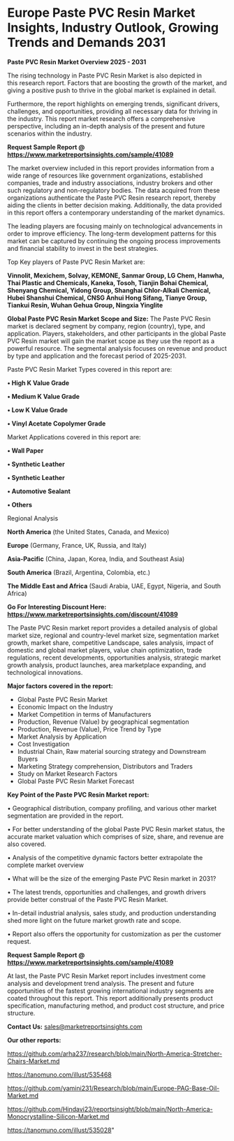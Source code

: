# Europe Paste PVC Resin Market Insights, Industry Outlook, Growing Trends and Demands 2031

<Strong> Paste PVC Resin Market Overview 2025 - 2031</strong>

The rising technology in Paste PVC Resin Market is also depicted in this research report. Factors that are boosting the growth of the market, and giving a positive push to thrive in the global market is explained in detail.

Furthermore, the report highlights on emerging trends, significant drivers, challenges, and opportunities, providing all necessary data for thriving in the industry. This report market research offers a comprehensive perspective, including an in-depth analysis of the present and future scenarios within the industry.

<strong>Request Sample Report @ <a href=https://www.marketreportsinsights.com/sample/41089>https://www.marketreportsinsights.com/sample/41089</a></strong>

The market overview included in this report provides information from a wide range of resources like government organizations, established companies, trade and industry associations, industry brokers and other such regulatory and non-regulatory bodies. The data acquired from these organizations authenticate the Paste PVC Resin research report, thereby aiding the clients in better decision making. Additionally, the data provided in this report offers a contemporary understanding of the market dynamics.

The leading players are focusing mainly on technological advancements in order to improve efficiency. The long-term development patterns for this market can be captured by continuing the ongoing process improvements and financial stability to invest in the best strategies.

Top Key players of Paste PVC Resin Market are:

<strong>Vinnolit, Mexichem, Solvay, KEMONE, Sanmar Group, LG Chem, Hanwha, Thai Plastic and Chemicals, Kaneka, Tosoh, Tianjin Bohai Chemical, Shenyang Chemical, Yidong Group, Shanghai Chlor-Alkali Chemical, Hubei Shanshui Chemical, CNSG Anhui Hong Sifang, Tianye Group, Tiankui Resin, Wuhan Gehua Group, Ningxia Yinglite</strong>

<strong><b>Global Paste PVC Resin Market Scope and Size:</b></strong>
The Paste PVC Resin market is declared segment by company, region (country), type, and application. Players, stakeholders, and other participants in the global Paste PVC Resin market will gain the market scope as they use the report as a powerful resource. The segmental analysis focuses on revenue and product by type and application and the forecast period of 2025-2031.

Paste PVC Resin Market Types covered in this report are:

<strong>•  High K Value Grade

•  Medium K Value Grade

•  Low K Value Grade

•  Vinyl Acetate Copolymer Grade</strong>

Market Applications covered in this report are:

<strong>•  Wall Paper

•  Synthetic Leather

•  Synthetic Leather

•  Automotive Sealant

•  Others</strong> 

Regional Analysis

<strong>North America</strong> (the United States, Canada, and Mexico)

<strong>Europe</strong> (Germany, France, UK, Russia, and Italy)

<strong>Asia-Pacific</strong> (China, Japan, Korea, India, and Southeast Asia)

<strong>South America</strong> (Brazil, Argentina, Colombia, etc.)

<strong>The Middle East and Africa</strong> (Saudi Arabia, UAE, Egypt, Nigeria, and South Africa)

<strong>Go For Interesting Discount Here: <a href=https://www.marketreportsinsights.com/discount/41089>https://www.marketreportsinsights.com/discount/41089</a></strong>

The Paste PVC Resin market report provides a detailed analysis of global market size, regional and country-level market size, segmentation market growth, market share, competitive Landscape, sales analysis, impact of domestic and global market players, value chain optimization, trade regulations, recent developments, opportunities analysis, strategic market growth analysis, product launches, area marketplace expanding, and technological innovations.

<strong><b>Major factors covered in the report:</b></strong>
<ul>
  <li>Global Paste PVC Resin Market </li>
  <li>Economic Impact on the Industry</li>
  <li>Market Competition in terms of Manufacturers</li>
  <li>Production, Revenue (Value) by geographical segmentation</li>
  <li>Production, Revenue (Value), Price Trend by Type</li>
  <li>Market Analysis by Application</li>
  <li>Cost Investigation</li>
  <li>Industrial Chain, Raw material sourcing strategy and Downstream Buyers</li>
  <li>Marketing Strategy comprehension, Distributors and Traders</li>
  <li>Study on Market Research Factors</li>
  <li>Global Paste PVC Resin Market Forecast</li>
</ul>

<strong><b>Key Point of the Paste PVC Resin Market report:</b></strong>

• Geographical distribution, company profiling, and various other market segmentation are provided in the report.

• For better understanding of the global Paste PVC Resin market status, the accurate market valuation which comprises of size, share, and revenue are also covered.

• Analysis of the competitive dynamic factors better extrapolate the complete market overview

• What will be the size of the emerging Paste PVC Resin market in 2031?

• The latest trends, opportunities and challenges, and growth drivers provide better construal of the Paste PVC Resin Market.

• In-detail industrial analysis, sales study, and production understanding shed more light on the future market growth rate and scope.

• Report also offers the opportunity for customization as per the customer request.

<strong>Request Sample Report @ <a href=https://www.marketreportsinsights.com/sample/41089>https://www.marketreportsinsights.com/sample/41089</a></strong>

At last, the Paste PVC Resin Market report includes investment come analysis and development trend analysis. The present and future opportunities of the fastest growing international industry segments are coated throughout this report. This report additionally presents product specification, manufacturing method, and product cost structure, and price structure.

<strong>Contact Us:</strong>
sales@marketreportsinsights.com

<strong>Our other reports:</strong>

<a href=https://github.com/arha237/research/blob/main/North-America-Stretcher-Chairs-Market.md>https://github.com/arha237/research/blob/main/North-America-Stretcher-Chairs-Market.md</a>

<a href=https://tanomuno.com/illust/535468>https://tanomuno.com/illust/535468</a>

<a href=https://github.com/yamini231/Research/blob/main/Europe-PAG-Base-Oil-Market.md>https://github.com/yamini231/Research/blob/main/Europe-PAG-Base-Oil-Market.md</a>

<a href=https://github.com/Hindavi23/reportsinsight/blob/main/North-America-Monocrystalline-Silicon-Market.md>https://github.com/Hindavi23/reportsinsight/blob/main/North-America-Monocrystalline-Silicon-Market.md</a>

<a href=https://tanomuno.com/illust/535028>https://tanomuno.com/illust/535028</a>"
